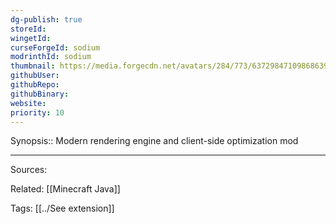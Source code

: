 ```yaml
---
dg-publish: true
storeId: 
wingetId: 
curseForgeId: sodium
modrinthId: sodium
thumbnail: https://media.forgecdn.net/avatars/284/773/637298471098686391.png
githubUser: 
githubRepo: 
githubBinary: 
website: 
priority: 10
---
```


Synopsis:: Modern rendering engine and client-side optimization mod


---


Sources:

Related:
[[Minecraft Java]]

Tags:
[[../See extension]]